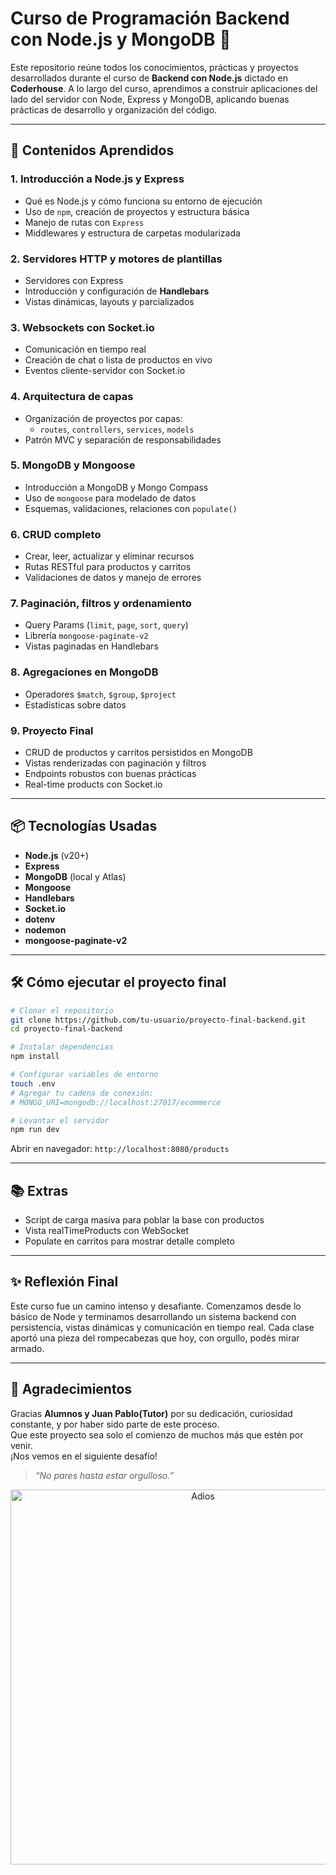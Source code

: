 # Curso de Programación Backend con Node.js y MongoDB 🚀

Este repositorio reúne todos los conocimientos, prácticas y proyectos desarrollados durante el curso de **Backend con Node.js** dictado en **Coderhouse**. A lo largo del curso, aprendimos a construir aplicaciones del lado del servidor con Node, Express y MongoDB, aplicando buenas prácticas de desarrollo y organización del código.

---

## 🧠 Contenidos Aprendidos

### 1. Introducción a Node.js y Express

- Qué es Node.js y cómo funciona su entorno de ejecución
- Uso de `npm`, creación de proyectos y estructura básica
- Manejo de rutas con `Express`
- Middlewares y estructura de carpetas modularizada

### 2. Servidores HTTP y motores de plantillas

- Servidores con Express
- Introducción y configuración de **Handlebars**
- Vistas dinámicas, layouts y parcializados

### 3. Websockets con Socket.io

- Comunicación en tiempo real
- Creación de chat o lista de productos en vivo
- Eventos cliente-servidor con Socket.io

### 4. Arquitectura de capas

- Organización de proyectos por capas:
  - `routes`, `controllers`, `services`, `models`
- Patrón MVC y separación de responsabilidades

### 5. MongoDB y Mongoose

- Introducción a MongoDB y Mongo Compass
- Uso de `mongoose` para modelado de datos
- Esquemas, validaciones, relaciones con `populate()`

### 6. CRUD completo

- Crear, leer, actualizar y eliminar recursos
- Rutas RESTful para productos y carritos
- Validaciones de datos y manejo de errores

### 7. Paginación, filtros y ordenamiento

- Query Params (`limit`, `page`, `sort`, `query`)
- Librería `mongoose-paginate-v2`
- Vistas paginadas en Handlebars

### 8. Agregaciones en MongoDB

- Operadores `$match`, `$group`, `$project`
- Estadísticas sobre datos

### 9. Proyecto Final

- CRUD de productos y carritos persistidos en MongoDB
- Vistas renderizadas con paginación y filtros
- Endpoints robustos con buenas prácticas
- Real-time products con Socket.io

---

## 📦 Tecnologías Usadas

- **Node.js** (v20+)
- **Express**
- **MongoDB** (local y Atlas)
- **Mongoose**
- **Handlebars**
- **Socket.io**
- **dotenv**
- **nodemon**
- **mongoose-paginate-v2**

---

## 🛠 Cómo ejecutar el proyecto final

```bash
# Clonar el repositorio
git clone https://github.com/tu-usuario/proyecto-final-backend.git
cd proyecto-final-backend

# Instalar dependencias
npm install

# Configurar variables de entorno
touch .env
# Agregar tu cadena de conexión:
# MONGO_URI=mongodb://localhost:27017/ecommerce

# Levantar el servidor
npm run dev
```

Abrir en navegador: `http://localhost:8080/products`

---

## 📚 Extras

- Script de carga masiva para poblar la base con productos
- Vista realTimeProducts con WebSocket
- Populate en carritos para mostrar detalle completo

---

## ✨ Reflexión Final

Este curso fue un camino intenso y desafiante. Comenzamos desde lo básico de Node y terminamos desarrollando un sistema backend con persistencia, vistas dinámicas y comunicación en tiempo real. Cada clase aportó una pieza del rompecabezas que hoy, con orgullo, podés mirar armado.

---

## 🙌 Agradecimientos

Gracias **Alumnos y Juan Pablo(Tutor)** por su dedicación, curiosidad constante, y por haber sido parte de este proceso.  
Que este proyecto sea solo el comienzo de muchos más que estén por venir.  
¡Nos vemos en el siguiente desafío!

> _“No pares hasta estar orgulloso.”_

<div align="center">
  <img src="https://media.giphy.com/media/xT9IgG50Fb7Mi0prBC/giphy.gif" alt="Adios" width="600">
</div>
